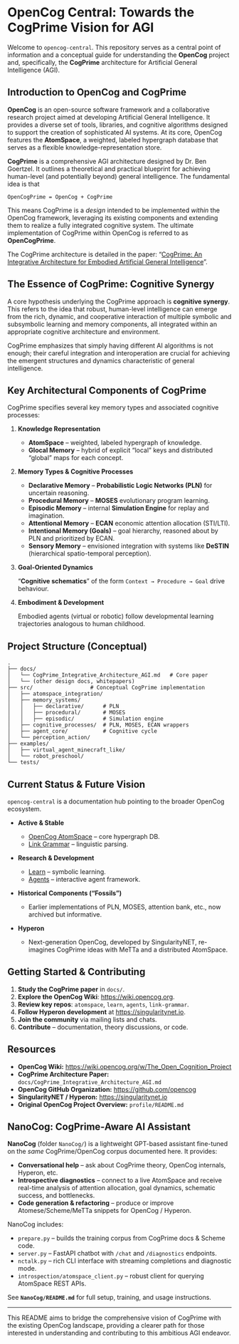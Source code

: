 # OpenCog Central: Towards the CogPrime Vision for AGI

Welcome to `opencog-central`. This repository serves as a central point of information and a conceptual guide for understanding the **OpenCog** project and, specifically, the **CogPrime** architecture for Artificial General Intelligence (AGI).

## Introduction to OpenCog and CogPrime

**OpenCog** is an open-source software framework and a collaborative research project aimed at developing Artificial General Intelligence. It provides a diverse set of tools, libraries, and cognitive algorithms designed to support the creation of sophisticated AI systems. At its core, OpenCog features the **AtomSpace**, a weighted, labeled hypergraph database that serves as a flexible knowledge-representation store.

**CogPrime** is a comprehensive AGI architecture designed by Dr. Ben Goertzel. It outlines a theoretical and practical blueprint for achieving human-level (and potentially beyond) general intelligence. The fundamental idea is that

`OpenCogPrime = OpenCog + CogPrime`

This means CogPrime is a *design* intended to be implemented *within* the OpenCog framework, leveraging its existing components and extending them to realize a fully integrated cognitive system. The ultimate implementation of CogPrime within OpenCog is referred to as **OpenCogPrime**.

The CogPrime architecture is detailed in the paper: “[CogPrime: An Integrative Architecture for Embodied Artificial General Intelligence](docs/CogPrime_Integrative_Architecture_AGI.md)”.

## The Essence of CogPrime: Cognitive Synergy

A core hypothesis underlying the CogPrime approach is **cognitive synergy**. This refers to the idea that robust, human-level intelligence can emerge from the rich, dynamic, and cooperative interaction of multiple symbolic and subsymbolic learning and memory components, all integrated within an appropriate cognitive architecture and environment.

CogPrime emphasizes that simply having different AI algorithms is not enough; their careful integration and interoperation are crucial for achieving the emergent structures and dynamics characteristic of general intelligence.

## Key Architectural Components of CogPrime

CogPrime specifies several key memory types and associated cognitive processes:

1. **Knowledge Representation**
   * **AtomSpace** – weighted, labeled hypergraph of knowledge.
   * **Glocal Memory** – hybrid of explicit “local” keys and distributed “global” maps for each concept.

2. **Memory Types & Cognitive Processes**
   * **Declarative Memory** – **Probabilistic Logic Networks (PLN)** for uncertain reasoning.
   * **Procedural Memory** – **MOSES** evolutionary program learning.
   * **Episodic Memory** – internal **Simulation Engine** for replay and imagination.
   * **Attentional Memory** – **ECAN** economic attention allocation (STI/LTI).
   * **Intentional Memory (Goals)** – goal hierarchy, reasoned about by PLN and prioritized by ECAN.
   * **Sensory Memory** – envisioned integration with systems like **DeSTIN** (hierarchical spatio-temporal perception).

3. **Goal-Oriented Dynamics**

   “**Cognitive schematics**” of the form `Context → Procedure → Goal` drive behaviour.

4. **Embodiment & Development**

   Embodied agents (virtual or robotic) follow developmental learning trajectories analogous to human childhood.

## Project Structure (Conceptual)

```
.
├── docs/
│   └── CogPrime_Integrative_Architecture_AGI.md   # Core paper
│   └── (other design docs, whitepapers)
├── src/                  # Conceptual CogPrime implementation
│   ├── atomspace_integration/
│   ├── memory_systems/
│   │   ├── declarative/      # PLN
│   │   ├── procedural/       # MOSES
│   │   ├── episodic/         # Simulation engine
│   ├── cognitive_processes/  # PLN, MOSES, ECAN wrappers
│   ├── agent_core/           # Cognitive cycle
│   └── perception_action/
├── examples/
│   ├── virtual_agent_minecraft_like/
│   └── robot_preschool/
└── tests/
```

## Current Status & Future Vision

`opencog-central` is a documentation hub pointing to the broader OpenCog ecosystem.

* **Active & Stable**
  * [OpenCog AtomSpace](https://github.com/opencog/atomspace) – core hypergraph DB.
  * [Link Grammar](https://github.com/opencog/link-grammar) – linguistic parsing.

* **Research & Development**
  * [Learn](https://github.com/opencog/learn) – symbolic learning.
  * [Agents](https://github.com/opencog/agents) – interactive agent framework.

* **Historical Components (“Fossils”)**
  * Earlier implementations of PLN, MOSES, attention bank, etc., now archived but informative.

* **Hyperon**
  * Next-generation OpenCog, developed by SingularityNET, re-imagines CogPrime ideas with MeTTa and a distributed AtomSpace.

## Getting Started & Contributing

1. **Study the CogPrime paper** in `docs/`.
2. **Explore the OpenCog Wiki**: <https://wiki.opencog.org>.
3. **Review key repos**: `atomspace`, `learn`, `agents`, `link-grammar`.
4. **Follow Hyperon development** at <https://singularitynet.io>.
5. **Join the community** via mailing lists and chats.
6. **Contribute** – documentation, theory discussions, or code.

## Resources

* **OpenCog Wiki:** <https://wiki.opencog.org/w/The_Open_Cognition_Project>
* **CogPrime Architecture Paper:** `docs/CogPrime_Integrative_Architecture_AGI.md`
* **OpenCog GitHub Organization:** <https://github.com/opencog>
* **SingularityNET / Hyperon:** <https://singularitynet.io>
* **Original OpenCog Project Overview:** `profile/README.md`

## NanoCog: CogPrime-Aware AI Assistant

**NanoCog** (folder `NanoCog/`) is a lightweight GPT-based assistant fine-tuned on the *same* CogPrime/OpenCog corpus documented here.  It provides:

* **Conversational help** – ask about CogPrime theory, OpenCog internals, Hyperon, etc.  
* **Introspective diagnostics** – connect to a live AtomSpace and receive real-time analysis of attention allocation, goal dynamics, schematic success, and bottlenecks.  
* **Code generation & refactoring** – produce or improve Atomese/Scheme/MeTTa snippets for OpenCog / Hyperon.  

NanoCog includes:

* `prepare.py` – builds the training corpus from CogPrime docs & Scheme code.  
* `server.py` – FastAPI chatbot with `/chat` and `/diagnostics` endpoints.  
* `nctalk.py` – rich CLI interface with streaming completions and diagnostic mode.  
* `introspection/atomspace_client.py` – robust client for querying AtomSpace REST APIs.  

See **`NanoCog/README.md`** for full setup, training, and usage instructions.

---

This README aims to bridge the comprehensive vision of CogPrime with the existing OpenCog landscape, providing a clearer path for those interested in understanding and contributing to this ambitious AGI endeavor.
